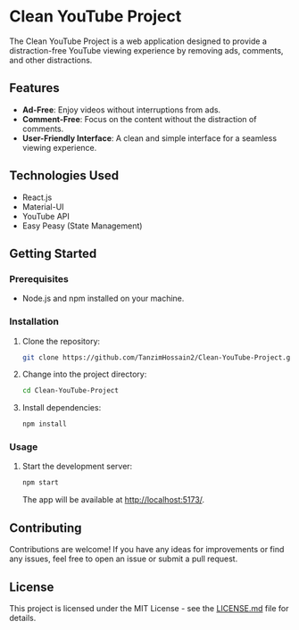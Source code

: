 # Clean YouTube Project

The Clean YouTube Project is a web application designed to provide a distraction-free YouTube viewing experience by removing ads, comments, and other distractions.

## Features

- **Ad-Free**: Enjoy videos without interruptions from ads.
- **Comment-Free**: Focus on the content without the distraction of comments.
- **User-Friendly Interface**: A clean and simple interface for a seamless viewing experience.

## Technologies Used

- React.js
- Material-UI
- YouTube API
- Easy Peasy (State Management)

## Getting Started

### Prerequisites

- Node.js and npm installed on your machine.

### Installation

1. Clone the repository:

   ```bash
   git clone https://github.com/TanzimHossain2/Clean-YouTube-Project.git
   ```

2. Change into the project directory:

   ```bash
   cd Clean-YouTube-Project
   ```

3. Install dependencies:

   ```bash
   npm install
   ```

### Usage

1. Start the development server:

   ```bash
   npm start
   ```

   The app will be available at [http://localhost:5173/](http://localhost:5173/).

## Contributing

Contributions are welcome! If you have any ideas for improvements or find any issues, feel free to open an issue or submit a pull request.

## License

This project is licensed under the MIT License - see the [LICENSE.md](LICENSE.md) file for details.
